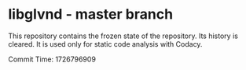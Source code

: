 # libglvnd - master branch

This repository contains the frozen state of the repository.
Its history is cleared. It is used only for static code
analysis with Codacy.

Commit Time: 1726796909